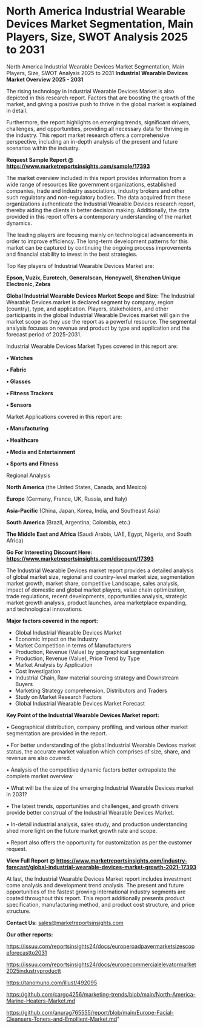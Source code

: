 # North America Industrial Wearable Devices Market Segmentation, Main Players, Size, SWOT Analysis 2025 to 2031
 North America Industrial Wearable Devices Market Segmentation, Main Players, Size, SWOT Analysis 2025 to 2031
<Strong> Industrial Wearable Devices Market Overview 2025 - 2031</strong>

The rising technology in Industrial Wearable Devices Market is also depicted in this research report. Factors that are boosting the growth of the market, and giving a positive push to thrive in the global market is explained in detail.

Furthermore, the report highlights on emerging trends, significant drivers, challenges, and opportunities, providing all necessary data for thriving in the industry. This report market research offers a comprehensive perspective, including an in-depth analysis of the present and future scenarios within the industry.

<strong>Request Sample Report @ <a href=https://www.marketreportsinsights.com/sample/17393>https://www.marketreportsinsights.com/sample/17393</a></strong>

The market overview included in this report provides information from a wide range of resources like government organizations, established companies, trade and industry associations, industry brokers and other such regulatory and non-regulatory bodies. The data acquired from these organizations authenticate the Industrial Wearable Devices research report, thereby aiding the clients in better decision making. Additionally, the data provided in this report offers a contemporary understanding of the market dynamics.

The leading players are focusing mainly on technological advancements in order to improve efficiency. The long-term development patterns for this market can be captured by continuing the ongoing process improvements and financial stability to invest in the best strategies.

Top Key players of Industrial Wearable Devices Market are:

<strong>Epson, Vuzix, Eurotech, Generalscan, Honeywell, Shenzhen Unique Electronic, Zebra</strong>

<strong><b>Global Industrial Wearable Devices Market Scope and Size:</b></strong>
The Industrial Wearable Devices market is declared segment by company, region (country), type, and application. Players, stakeholders, and other participants in the global Industrial Wearable Devices market will gain the market scope as they use the report as a powerful resource. The segmental analysis focuses on revenue and product by type and application and the forecast period of 2025-2031.

Industrial Wearable Devices Market Types covered in this report are:

<strong>• Watches

• Fabric

• Glasses

• Fitness Trackers

• Sensors</strong>

Market Applications covered in this report are:

<strong>• Manufacturing

• Healthcare

• Media and Entertainment

• Sports and Fitness</strong> 

Regional Analysis

<strong>North America</strong> (the United States, Canada, and Mexico)

<strong>Europe</strong> (Germany, France, UK, Russia, and Italy)

<strong>Asia-Pacific</strong> (China, Japan, Korea, India, and Southeast Asia)

<strong>South America</strong> (Brazil, Argentina, Colombia, etc.)

<strong>The Middle East and Africa</strong> (Saudi Arabia, UAE, Egypt, Nigeria, and South Africa)

<strong>Go For Interesting Discount Here: <a href=https://www.marketreportsinsights.com/discount/17393>https://www.marketreportsinsights.com/discount/17393</a></strong>

The Industrial Wearable Devices market report provides a detailed analysis of global market size, regional and country-level market size, segmentation market growth, market share, competitive Landscape, sales analysis, impact of domestic and global market players, value chain optimization, trade regulations, recent developments, opportunities analysis, strategic market growth analysis, product launches, area marketplace expanding, and technological innovations.

<strong><b>Major factors covered in the report:</b></strong>
<ul>
  <li>Global Industrial Wearable Devices Market </li>
  <li>Economic Impact on the Industry</li>
  <li>Market Competition in terms of Manufacturers</li>
  <li>Production, Revenue (Value) by geographical segmentation</li>
  <li>Production, Revenue (Value), Price Trend by Type</li>
  <li>Market Analysis by Application</li>
  <li>Cost Investigation</li>
  <li>Industrial Chain, Raw material sourcing strategy and Downstream Buyers</li>
  <li>Marketing Strategy comprehension, Distributors and Traders</li>
  <li>Study on Market Research Factors</li>
  <li>Global Industrial Wearable Devices Market Forecast</li>
</ul>

<strong><b>Key Point of the Industrial Wearable Devices Market report:</b></strong>

• Geographical distribution, company profiling, and various other market segmentation are provided in the report.

• For better understanding of the global Industrial Wearable Devices market status, the accurate market valuation which comprises of size, share, and revenue are also covered.

• Analysis of the competitive dynamic factors better extrapolate the complete market overview

• What will be the size of the emerging Industrial Wearable Devices market in 2031?

• The latest trends, opportunities and challenges, and growth drivers provide better construal of the Industrial Wearable Devices Market.

• In-detail industrial analysis, sales study, and production understanding shed more light on the future market growth rate and scope.

• Report also offers the opportunity for customization as per the customer request.

<strong><b>View Full Report @ <a href=https://www.marketreportsinsights.com/industry-forecast/global-industrial-wearable-devices-market-growth-2021-17393>https://www.marketreportsinsights.com/industry-forecast/global-industrial-wearable-devices-market-growth-2021-17393</a></b></strong>


At last, the Industrial Wearable Devices Market report includes investment come analysis and development trend analysis. The present and future opportunities of the fastest growing international industry segments are coated throughout this report. This report additionally presents product specification, manufacturing method, and product cost structure, and price structure.

<strong>Contact Us:</strong>
sales@marketreportsinsights.com

<strong>Our other reports:</strong>

<a href=https://issuu.com/reportsinsights24/docs/europeroadpavermarketsizescopeforecastto2031>https://issuu.com/reportsinsights24/docs/europeroadpavermarketsizescopeforecastto2031</a>

<a href=https://issuu.com/reportsinsights24/docs/europecommercialelevatormarket2025industryproductt>https://issuu.com/reportsinsights24/docs/europecommercialelevatormarket2025industryproductt</a>

<a href=https://tanomuno.com/illust/492095>https://tanomuno.com/illust/492095</a>

<a href=https://github.com/cargo4256/marketing-trends/blob/main/North-America-Marine-Heaters-Market.md>https://github.com/cargo4256/marketing-trends/blob/main/North-America-Marine-Heaters-Market.md</a>

<a href=https://github.com/anurag765555/report/blob/main/Europe-Facial-Cleansers-Toners-and-Emollient-Market.md>https://github.com/anurag765555/report/blob/main/Europe-Facial-Cleansers-Toners-and-Emollient-Market.md</a>"

